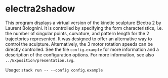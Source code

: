 # electra2shadow

This program displays a virtual version of the kinetic sculpture Electra 2 by Laurent Bolognini. It is controlled by specifying the form characteristics, i.e. the number of singular points, curvature, and pattern length for the 2 trajectories represented. It was designed to offer an alternative way to control the sculpture. Alternatively, the 3 motor rotation speeds can be directly controlled. See the file `config.example` for more information and a description of the configuration options. For more information, see also `../Exposition/presentation.svg`.

Usage: `stack run -- --config config.example`
